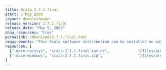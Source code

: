 ```yaml
---
title: Scala 2.7.1.final
start: 5 May 2008
layout: downloadpage
release_version: 2.7.1.final
release_date: "May 5, 2008"
show_resources: "true"
permalink: /download/2.7.1.final.html
requirements: "This Scala software distribution can be installed on any Unix-like or Windows system. It requires the Java runtime version 1.6 or later, which can be downloaded <a href='http://www.java.com/'>here</a>."
resources: [
  ["-main-unixsys", "scala-2.7.1.final.tar.gz",             "/files/archive/scala-2.7.1.final.tar.gz",                "Max OS X, Unix, Cygwin",  "13 MB"],
  ["-main-windows", "scala-2.7.1.final.zip",                "/files/archive/scala-2.7.1.final.zip",                   "Windows",                 "13 MB"]
]
---
```




